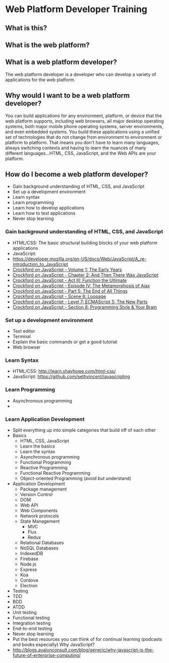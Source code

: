 # Web Platform Developer Training

## What is this?

## What is the web platform?

## What is a web platform developer?
The web platform developer is a developer who can develop a variety of applications for the web platform.

## Why would I want to be a web platform developer?
You can build applications for any environment, platform, or device that the web platform supports, including web browsers, all major desktop operating systems, both major mobile phone operating systems, server environments, and even embedded systems. You build these applications using a unified set of technologies that do not change from environment to environment or platform to platform. That means you don't have to learn many languages, always switching contexts and having to learn the nuances of many different languages...HTML, CSS, JavaScript, and the Web APIs are your platform.

## How do I become a web platform developer?
* Gain background understanding of HTML, CSS, and JavaScript
* Set up a development environment
* Learn syntax
* Learn programming
* Learn how to develop applications
* Learn how to test applications
* Never stop learning

### Gain background understanding of HTML, CSS, and JavaScript
* HTML/CSS: The basic structural building blocks of your web platform applications
* JavaScript:
 * https://developer.mozilla.org/en-US/docs/Web/JavaScript/A_re-introduction_to_JavaScript
 * [Crockford on JavaScript - Volume 1: The Early Years](https://www.youtube.com/watch?v=JxAXlJEmNMg&index=1&list=PL7664379246A246CB)
 * [Crockford on JavaScript - Chapter 2: And Then There Was JavaScript](https://www.youtube.com/watch?v=RO1Wnu-xKoY&list=PL7664379246A246CB&index=2)
 * [Crockford on JavaScript - Act III: Function the Ultimate](https://www.youtube.com/watch?v=ya4UHuXNygM&list=PL7664379246A246CB&index=3)
 * [Crockford on JavaScript - Episode IV: The Metamorphosis of Ajax](https://www.youtube.com/watch?v=Fv9qT9joc0M&list=PL7664379246A246CB&index=4)
 * [Crockford on JavaScript - Part 5: The End of All Things](https://www.youtube.com/watch?v=47Ceot8yqeI&list=PL7664379246A246CB&index=5)
 * [Crockford on JavaScript - Scene 6: Loopage](https://www.youtube.com/watch?v=QgwSUtYSUqA&list=PL7664379246A246CB&index=6)
 * [Crockford on JavaScript - Level 7: ECMAScript 5: The New Parts](https://www.youtube.com/watch?v=UTEqr0IlFKY&list=PL7664379246A246CB&index=7)
 * [Crockford on JavaScript - Section 8: Programming Style & Your Brain](https://www.youtube.com/watch?v=taaEzHI9xyY&list=PL7664379246A246CB&index=8)

### Set up a development environment
* Text editor
* Terminal
 * Explain the basic commands or get a good tutorial
* Web browser

### Learn Syntax
* HTML/CSS: http://learn.shayhowe.com/html-css/
* JavaScript: https://github.com/sethvincent/javascripting

### Learn Programming
* Asynchronous programming
 * 

### Learn Application Development

* Split everything up into simple categories that build off of each other
* Basics
  * HTML, CSS, JavaScript
  * Learn the basics
  * Learn the syntax
  * Asynchronous programming
  * Functional Programming
  * Reactive Programming
  * Functional Reactive Programming
  * Object-oriented Programming (avoid but understand)
* Application Development
  * Package management
  * Version Control
  * DOM
  * Web API
  * Web Components
  * Network protocols
  * State Management
    * MVC
    * Flux
    * Redux
  * Relational Databases
  * NoSQL Databases
  * IndexedDB
  * Firebase
  * Node.js
  * Express
  * Koa
  * Cordova
  * Electron
* Testing
 * TDD
 * BDD
 * ATDD
 * Unit testing
 * Functional testing
 * Integration testing
 * End-to-end testing
* Never stop learning
 * Put the best resources you can think of for continual learning (podcasts and books especially)
Why JavaScript?
* http://blogs.avalonconsult.com/blog/generic/why-javascript-is-the-future-of-enterprise-computing/
